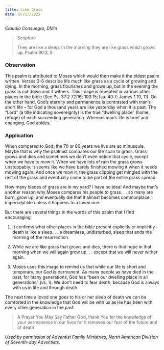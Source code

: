 ```yaml
---
title: Like Grass
date: 07/17/2025
---
```


_Claudio Consuegra, DMin_

> <p>Scripture</p>
> They are like a sleep. In the morning they are like grass which grows up. Psalm 90:3, 5

### Observation

This psalm is attributed to Moses which would then make it the oldest psalm written. Verses 3-6 describe life much like grass as a cycle of growing and dying. In the morning, grass flourishes and grows up, but in the evening the grass is cut down and it withers. This image is repeated in various other places in the bible (See Ps. 37:2 72:16; 103:15; Isa. 40:7; James 1:10, 11). On the other hand, God’s eternity and permanence is contrasted with man’s short life – for God a thousand years are like yesterday when it is past. The “Lord” (a title indicating sovereignty) is the true “dwelling place” (home, refuge) of each succeeding generation. Whereas man’s life is brief and changing, God abides.

### Application

When compared to God, the 70 or 80 years we live are so minuscule. Maybe that is why the psalmist compares our life span to grass. Grass grows and dies and sometimes we don’t even notice that cycle, except when we have to mow it. When we have lots of rain the grass grows unstoppably. It seems like we have barely finished mowing it when it needs mowing again. And once we mow it, the grass clipping get mingled with the rest of the grass and eventually come to be part of the entire grass spread.

How many blades of grass are in my yard? I have no idea! And maybe that’s another reason why Moses compares his people to grass. . . so many are born, grow up, and eventually die that it almost becomes commonplace, imperceptible unless it happens to a loved one.

But there are several things in the words of this psalm that I find encouraging:

1. It confirms what other places in the bible present explicitly or implicitly – death is like a sleep. . . a dreamless, undisturbed, sleep that ends the morning of the resurrection.

2. While we are like grass that grows and dies, there is that hope in that morning when we will again grow up. . . except that we will never wither again.

3. Moses uses this image to remind us that while our life is short and temporary, our God is permanent. As many people as have died in the past, for many generations, God has “been our dwelling place in all generations” (vs. 1). We don’t need to fear death, because God is always with us in life and through death.

The next time a loved one goes to his or her sleep of death we can be comforted in the knowledge that God will be with us as He has been with every other generation in the past.

> <callout>A Prayer You May Say</callout>
> Father God, thank You for the knowledge of your permanence in our lives for it removes our fear of the future and of death.

_Used by permission of Adventist Family Ministries, North American Division of Seventh-day Adventists._